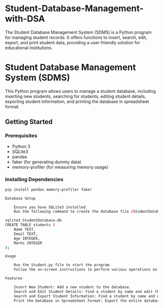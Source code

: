 # Student-Database-Management-with-DSA
The Student Database Management System (SDMS) is a Python program for managing student records. It offers functions to insert, search, edit, export, and print student data, providing a user-friendly solution for educational institutions.
# Student Database Management System (SDMS)

This Python program allows users to manage a student database, including inserting new students, searching for students, editing student details, exporting student information, and printing the database in spreadsheet format.

## Getting Started

### Prerequisites

- Python 3
- SQLite3
- pandas
- faker (for generating dummy data)
- memory-profiler (for measuring memory usage)

### Installing Dependencies

```bash
pip install pandas memory-profiler faker

Database Setup

    Ensure you have SQLite3 installed.
    Run the following command to create the database file (StudentDatabase.db) and the students table:

sqlite3 StudentDatabase.db
CREATE TABLE students (
    Name TEXT,
    Email TEXT,
    Age INTEGER,
    Marks INTEGER
);

Usage

    Run the Student.py file to start the program.
    Follow the on-screen instructions to perform various operations on the student database.

Features

    Insert New Student: Add a new student to the database.
    Search and Edit Student Details: Find a student by name and edit their email, age, and marks.
    Search and Export Student Information: Find a student by name and export their details to a text file.
    Print the Database in Spreadsheet Format: Export the entire database to an Excel spreadsheet.
